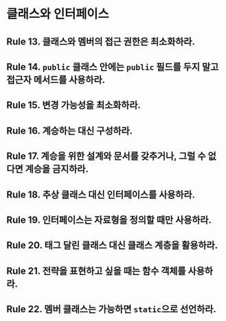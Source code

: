 
# 클래스와 인터페이스

## Rule 13. 클래스와 멤버의 접근 권한은 최소화하라.
## Rule 14. `public` 클래스 안에는 `public` 필드를 두지 말고 접근자 메서드를 사용하라.
## Rule 15. 변경 가능성을 최소화하라.
## Rule 16. 계승하는 대신 구성하라.
## Rule 17. 계승을 위한 설계와 문서를 갖추거나, 그럴 수 없다면 계승을 금지하라.
## Rule 18. 추상 클래스 대신 인터페이스를 사용하라.
## Rule 19. 인터페이스는 자료형을 정의할 때만 사용하라.
## Rule 20. 태그 달린 클래스 대신 클래스 계층을 활용하라.
## Rule 21. 전략을 표현하고 싶을 때는 함수 객체를 사용하라.
## Rule 22. 멤버 클래스는 가능하면 `static`으로 선언하라.
